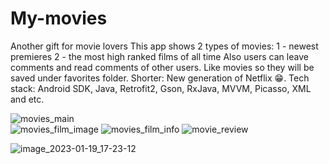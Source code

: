 # My-movies
Another gift for movie lovers
This app shows 2 types of movies: 
1 - newest premieres 
2 - the most high ranked films of all time
Also users can leave comments and read comments of other users. Like movies so they will be saved under favorites folder. Shorter: New generation of Netflix 😁.
Tech stack: Android SDK, Java, Retrofit2, Gson, RxJava, MVVM, Picasso, XML and etc.

![movies_main](https://user-images.githubusercontent.com/96684932/213441261-80f217e8-8bee-4e45-84a1-e92f38fa6f81.png)         
![movies_film_image](https://user-images.githubusercontent.com/96684932/213441746-2c09dd7c-d778-4267-bd0a-20ca4efeef97.png) 
![movies_film_info](https://user-images.githubusercontent.com/96684932/213441777-a6e184af-4469-44d5-938b-45abb7aae9a5.png)
![movie_review](https://user-images.githubusercontent.com/96684932/213441867-54bc0ff8-a76b-40a3-8ec9-e71403dd7f2b.png) 

![image_2023-01-19_17-23-12](https://user-images.githubusercontent.com/96684932/213442325-51fedfe1-5c4d-4a56-9613-e722de490b21.png)
